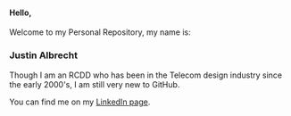#### Hello,
Welcome to my Personal Repository, my name is:
### Justin Albrecht
Though I am an RCDD who has been in the Telecom design industry since the early 2000's, I am still very new to GitHub.

You can find me on my [LinkedIn page](www.linkedin.com/in/justin-albrecht-rcdd-60a371b6).
